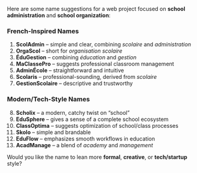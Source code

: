 Here are some name suggestions for a web project focused on **school administration** and **school organization**:

### French-Inspired Names

1. **ScolAdmin** – simple and clear, combining _scolaire_ and _administration_
2. **OrgaScol** – short for _organisation scolaire_ 
3. **ÉduGestion** – combining _éducation_ and _gestion_
4. **MaClassePro** – suggests professional classroom management
5. **AdminÉcole** – straightforward and intuitive
6. **Scolaris** – professional-sounding, derived from _scolaire_
7. **GestionScolaire** – descriptive and trustworthy

### Modern/Tech-Style Names

8. **Scholix** – a modern, catchy twist on “school”
9. **EduSphere** – gives a sense of a complete school ecosystem
10. **ClassOptima** – suggests optimization of school/class processes
11. **Skolo** – simple and brandable
12. **EduFlow** – emphasizes smooth workflows in education
13. **AcadManage** – a blend of _academy_ and _management_
    

Would you like the name to lean more **formal**, **creative**, or **tech/startup** style?